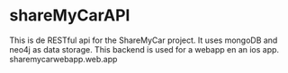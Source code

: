 # shareMyCarAPI
This is de RESTful api for the ShareMyCar project. 
It uses mongoDB and neo4j as data storage.
This backend is used for a webapp en an ios app.
sharemycarwebapp.web.app
